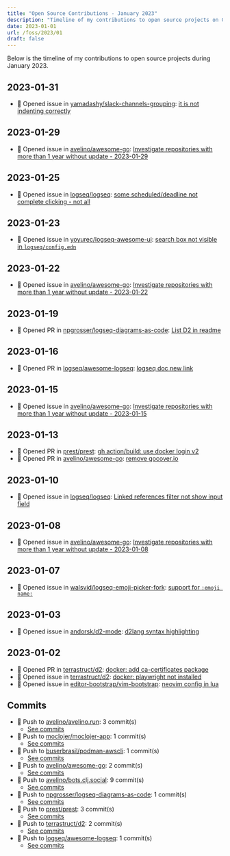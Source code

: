 ```yaml
---
title: "Open Source Contributions - January 2023"
description: "Timeline of my contributions to open source projects on GitHub during January 2023."
date: 2023-01-01
url: /foss/2023/01
draft: false
---
```


Below is the timeline of my contributions to open source projects during January 2023.

## 2023-01-31

- 🐛 Opened issue in [yamadashy/slack-channels-grouping](https://github.com/yamadashy/slack-channels-grouping): [it is not indenting correctly](https://github.com/yamadashy/slack-channels-grouping/issues/32)

## 2023-01-29

- 🐛 Opened issue in [avelino/awesome-go](https://github.com/avelino/awesome-go): [Investigate repositories with more than 1 year without update - 2023-01-29](https://github.com/avelino/awesome-go/issues/4728)

## 2023-01-25

- 🐛 Opened issue in [logseq/logseq](https://github.com/logseq/logseq): [some scheduled/deadline not complete clicking - not all](https://github.com/logseq/logseq/issues/8435)

## 2023-01-23

- 🐛 Opened issue in [yoyurec/logseq-awesome-ui](https://github.com/yoyurec/logseq-awesome-ui): [search box not visible in `logseq/config.edn`](https://github.com/yoyurec/logseq-awesome-ui/issues/33)

## 2023-01-22

- 🐛 Opened issue in [avelino/awesome-go](https://github.com/avelino/awesome-go): [Investigate repositories with more than 1 year without update - 2023-01-22](https://github.com/avelino/awesome-go/issues/4711)

## 2023-01-19

- 🔀 Opened PR in [npgrosser/logseq-diagrams-as-code](https://github.com/npgrosser/logseq-diagrams-as-code): [List D2 in readme](https://github.com/npgrosser/logseq-diagrams-as-code/pull/17)

## 2023-01-16

- 🔀 Opened PR in [logseq/awesome-logseq](https://github.com/logseq/awesome-logseq): [logseq doc new link](https://github.com/logseq/awesome-logseq/pull/49)

## 2023-01-15

- 🐛 Opened issue in [avelino/awesome-go](https://github.com/avelino/awesome-go): [Investigate repositories with more than 1 year without update - 2023-01-15](https://github.com/avelino/awesome-go/issues/4699)

## 2023-01-13

- 🔀 Opened PR in [prest/prest](https://github.com/prest/prest): [gh action/build: use docker login v2](https://github.com/prest/prest/pull/760)
- 🔀 Opened PR in [avelino/awesome-go](https://github.com/avelino/awesome-go): [remove gocover.io](https://github.com/avelino/awesome-go/pull/4696)

## 2023-01-10

- 🐛 Opened issue in [logseq/logseq](https://github.com/logseq/logseq): [Linked references filter not show input field](https://github.com/logseq/logseq/issues/8296)

## 2023-01-08

- 🐛 Opened issue in [avelino/awesome-go](https://github.com/avelino/awesome-go): [Investigate repositories with more than 1 year without update - 2023-01-08](https://github.com/avelino/awesome-go/issues/4680)

## 2023-01-07

- 🐛 Opened issue in [walsvid/logseq-emoji-picker-fork](https://github.com/walsvid/logseq-emoji-picker-fork): [support for `:emoji name:`](https://github.com/walsvid/logseq-emoji-picker-fork/issues/3)

## 2023-01-03

- 🐛 Opened issue in [andorsk/d2-mode](https://github.com/andorsk/d2-mode): [d2lang syntax highlighting](https://github.com/andorsk/d2-mode/issues/36)

## 2023-01-02

- 🔀 Opened PR in [terrastruct/d2](https://github.com/terrastruct/d2): [docker: add ca-certificates package](https://github.com/terrastruct/d2/pull/595)
- 🐛 Opened issue in [terrastruct/d2](https://github.com/terrastruct/d2): [docker: playwright not installed ](https://github.com/terrastruct/d2/issues/594)
- 🐛 Opened issue in [editor-bootstrap/vim-bootstrap](https://github.com/editor-bootstrap/vim-bootstrap): [neovim config in lua](https://github.com/editor-bootstrap/vim-bootstrap/issues/426)

## Commits

- 🔨 Push to [avelino/avelino.run](https://github.com/avelino/avelino.run): 3 commit(s)
  - [See commits](https://github.com/avelino/avelino.run/commits?author=avelino&since=2023-01-01T00:00:00Z&until=2023-01-31T23:59:59Z)
- 🔨 Push to [moclojer/moclojer-app](https://github.com/moclojer/moclojer-app): 1 commit(s)
  - [See commits](https://github.com/moclojer/moclojer-app/commits?author=avelino&since=2023-01-01T00:00:00Z&until=2023-01-31T23:59:59Z)
- 🔨 Push to [buserbrasil/podman-awscli](https://github.com/buserbrasil/podman-awscli): 1 commit(s)
  - [See commits](https://github.com/buserbrasil/podman-awscli/commits?author=avelino&since=2023-01-01T00:00:00Z&until=2023-01-31T23:59:59Z)
- 🔨 Push to [avelino/awesome-go](https://github.com/avelino/awesome-go): 2 commit(s)
  - [See commits](https://github.com/avelino/awesome-go/commits?author=avelino&since=2023-01-01T00:00:00Z&until=2023-01-31T23:59:59Z)
- 🔨 Push to [avelino/bots.clj.social](https://github.com/avelino/bots.clj.social): 9 commit(s)
  - [See commits](https://github.com/avelino/bots.clj.social/commits?author=avelino&since=2023-01-01T00:00:00Z&until=2023-01-31T23:59:59Z)
- 🔨 Push to [npgrosser/logseq-diagrams-as-code](https://github.com/npgrosser/logseq-diagrams-as-code): 1 commit(s)
  - [See commits](https://github.com/npgrosser/logseq-diagrams-as-code/commits?author=avelino&since=2023-01-01T00:00:00Z&until=2023-01-31T23:59:59Z)
- 🔨 Push to [prest/prest](https://github.com/prest/prest): 3 commit(s)
  - [See commits](https://github.com/prest/prest/commits?author=avelino&since=2023-01-01T00:00:00Z&until=2023-01-31T23:59:59Z)
- 🔨 Push to [terrastruct/d2](https://github.com/terrastruct/d2): 2 commit(s)
  - [See commits](https://github.com/terrastruct/d2/commits?author=avelino&since=2023-01-01T00:00:00Z&until=2023-01-31T23:59:59Z)
- 🔨 Push to [logseq/awesome-logseq](https://github.com/logseq/awesome-logseq): 1 commit(s)
  - [See commits](https://github.com/logseq/awesome-logseq/commits?author=avelino&since=2023-01-01T00:00:00Z&until=2023-01-31T23:59:59Z)


